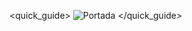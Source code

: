 <quick_guide>
![Portada](http://static.energysistem.com/images/manuals/42484/5616a02ddd78c.jpg)
</quick_guide>
